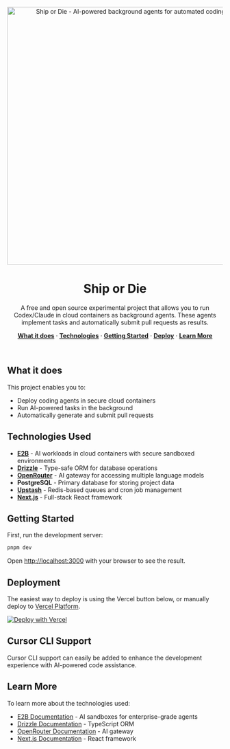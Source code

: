 <p align="center">
  <img alt="Ship or Die - AI-powered background agents for automated coding tasks" src="images/demo.gif" width="600">
</p>

<h1 align="center">Ship or Die</h1>

<p align="center">
    A free and open source experimental project that allows you to run Codex/Claude in cloud containers as background agents. These agents implement tasks and automatically submit pull requests as results.
</p>

<p align="center">
  <a href="#what-it-does"><strong>What it does</strong></a> ·
  <a href="#technologies-used"><strong>Technologies</strong></a> ·
  <a href="#getting-started"><strong>Getting Started</strong></a> ·
  <a href="#deployment"><strong>Deploy</strong></a> ·
  <a href="#learn-more"><strong>Learn More</strong></a>
</p>
<br/>

## What it does

This project enables you to:
- Deploy coding agents in secure cloud containers
- Run AI-powered tasks in the background
- Automatically generate and submit pull requests

## Technologies Used

- **[E2B](https://e2b.dev/)** - AI workloads in cloud containers with secure sandboxed environments
- **[Drizzle](https://orm.drizzle.team/docs/)** - Type-safe ORM for database operations
- **[OpenRouter](https://openrouter.ai/)** - AI gateway for accessing multiple language models
- **PostgreSQL** - Primary database for storing project data
- **[Upstash](https://upstash.com/)** - Redis-based queues and cron job management
- **[Next.js](https://nextjs.org/)** - Full-stack React framework

## Getting Started

First, run the development server:

```bash
pnpm dev
```

Open [http://localhost:3000](http://localhost:3000) with your browser to see the result.

## Deployment

The easiest way to deploy is using the Vercel button below, or manually deploy to [Vercel Platform](https://vercel.com/new?utm_medium=default-template&filter=next.js&utm_source=create-next-app&utm_campaign=create-next-app-readme).

[![Deploy with Vercel](https://vercel.com/button)](https://vercel.com/new/clone?repository-url=https://github.com/kubiks-inc/ship-or-die)

## Cursor CLI Support

Cursor CLI support can easily be added to enhance the development experience with AI-powered code assistance.

## Learn More

To learn more about the technologies used:

- [E2B Documentation](https://e2b.dev/) - AI sandboxes for enterprise-grade agents
- [Drizzle Documentation](https://orm.drizzle.team/) - TypeScript ORM
- [OpenRouter Documentation](https://openrouter.ai/) - AI gateway
- [Next.js Documentation](https://nextjs.org/docs) - React framework
